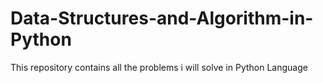 # Data-Structures-and-Algorithm-in-Python
This repository contains all the problems i will solve in Python Language
